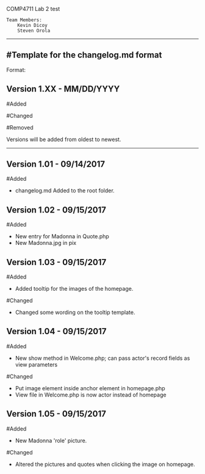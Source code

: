 COMP4711 Lab 2
test
    
    Team Members:
        Kevin Dicoy
        Steven Orola

----------------------------------------------------------------------------------------
#Template for the changelog.md format
----------------------------------------------------------------------------------------
Format:
## Version 1.XX - MM/DD/YYYY

#Added

#Changed

#Removed

Versions will be added from oldest to newest.

-----------------------------------------------------------------------------------------

## Version 1.01 - 09/14/2017

#Added
- changelog.md Added to the root folder.

## Version 1.02 - 09/15/2017

#Added
- New entry for Madonna in Quote.php
- New Madonna.jpg in pix

## Version 1.03 - 09/15/2017

#Added
- Added tooltip for the images of the homepage.

#Changed
- Changed some wording on the tooltip template.

## Version 1.04 - 09/15/2017

#Added
- New show method in Welcome.php; can pass actor's record
		fields as view parameters

#Changed
- Put image element inside anchor element in homepage.php
- View file in Welcome.php is now actor instead of homepage

## Version 1.05 - 09/15/2017

#Added
- New Madonna 'role' picture.

#Changed 
- Altered the pictures and quotes when clicking the image on homepage.
